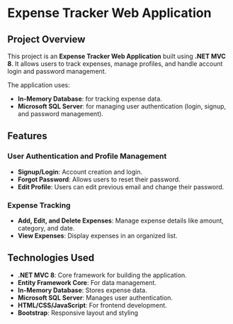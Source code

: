# Expense Tracker Web Application

## Project Overview
This project is an **Expense Tracker Web Application** built using **.NET MVC 8**. It allows users to track expenses, manage profiles, and handle account login and password management.

The application uses:
- **In-Memory Database**: for tracking expense data.
- **Microsoft SQL Server**: for managing user authentication (login, signup, and password management).

## Features

### User Authentication and Profile Management
- **Signup/Login**: Account creation and login.
- **Forgot Password**: Allows users to reset their password.
- **Edit Profile**: Users can edit previous email and change their password.

### Expense Tracking
- **Add, Edit, and Delete Expenses**: Manage expense details like amount, category, and date.
- **View Expenses**: Display expenses in an organized list.

## Technologies Used
- **.NET MVC 8**: Core framework for building the application.
- **Entity Framework Core**: For data management.
- **In-Memory Database**: Stores expense data.
- **Microsoft SQL Server**: Manages user authentication.
- **HTML/CSS/JavaScript**: For frontend development.
- **Bootstrap**: Responsive layout and styling



